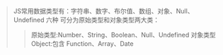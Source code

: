 
> JS常用数据类型有：字符串、数字、布尔值、数组、对象、Null、Undefined 六种
> 可分为原始类型和对象类型两大类：
>> 原始类型:Number、String、Boolean、Null、Undefined
>> 对象类型Object:包含 Function、Array、Date
